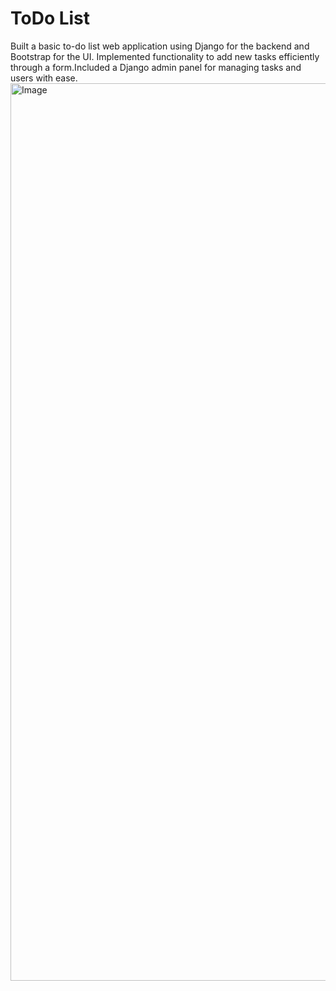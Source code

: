 # ToDo List
Built a basic to-do list web application using Django for the backend and Bootstrap for the UI. 
Implemented functionality to add new tasks efficiently through a form.Included a Django admin panel for managing tasks and users with ease.
<img width="1436" alt="Image" src="https://github.com/user-attachments/assets/6f89901c-29b4-4f2d-a5eb-94d5c27cc8d9" />

